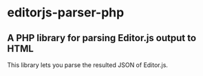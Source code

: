 # editorjs-parser-php

## A PHP library for parsing Editor.js output to HTML

This library lets you parse the resulted JSON of Editor.js.
